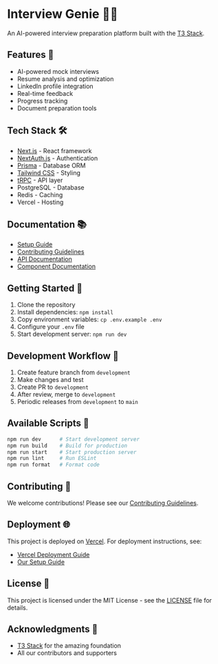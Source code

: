 # Interview Genie 🧞‍♂️

An AI-powered interview preparation platform built with the [T3 Stack](https://create.t3.gg/).

## Features 🌟

- AI-powered mock interviews
- Resume analysis and optimization
- LinkedIn profile integration
- Real-time feedback
- Progress tracking
- Document preparation tools

## Tech Stack 🛠️

- [Next.js](https://nextjs.org) - React framework
- [NextAuth.js](https://next-auth.js.org) - Authentication
- [Prisma](https://prisma.io) - Database ORM
- [Tailwind CSS](https://tailwindcss.com) - Styling
- [tRPC](https://trpc.io) - API layer
- PostgreSQL - Database
- Redis - Caching
- Vercel - Hosting

## Documentation 📚

- [Setup Guide](/docs/SETUP.md)
- [Contributing Guidelines](/docs/CONTRIBUTING.md)
- [API Documentation](/docs/api)
- [Component Documentation](/docs/components)

## Getting Started 🚀

1. Clone the repository
2. Install dependencies: `npm install`
3. Copy environment variables: `cp .env.example .env`
4. Configure your `.env` file
5. Start development server: `npm run dev`

## Development Workflow 🔄

1. Create feature branch from `development`
2. Make changes and test
3. Create PR to `development`
4. After review, merge to `development`
5. Periodic releases from `development` to `main`

## Available Scripts 📝

```bash
npm run dev      # Start development server
npm run build    # Build for production
npm run start    # Start production server
npm run lint     # Run ESLint
npm run format   # Format code
```

## Contributing 🤝

We welcome contributions! Please see our [Contributing Guidelines](/docs/CONTRIBUTING.md).

## Deployment 🌐

This project is deployed on [Vercel](https://vercel.com). For deployment instructions, see:

- [Vercel Deployment Guide](https://create.t3.gg/en/deployment/vercel)
- [Our Setup Guide](/docs/SETUP.md)

## License 📄

This project is licensed under the MIT License - see the [LICENSE](LICENSE) file for details.

## Acknowledgments 🙏

- [T3 Stack](https://create.t3.gg/) for the amazing foundation
- All our contributors and supporters
